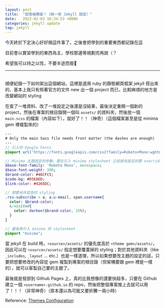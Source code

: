 ```yaml
---
layout: post
title:  "部落格開張！（與一些 Jekyll 設定）"
date:   2022-02-03 16:34:53 +0800
categories: jekyll update
tag: jekyll
---
```

今天終於下定決心好好搞這件事了，之後會把學到的重要東西都記錄在這

目前會以實習學到的東西為主，學校那邊等規劃完再說（？

希望我可以持之以恆，不要半途而廢🥲

---

<br>
順便紀錄一下如何架出這個網站，這裡是選用 ruby 的靜態網頁框架 jekyll 搭出來的，基本上我只有照著官方的文件 new 出一個 project 而已，比較麻煩的地方是改變網站的 styling

在查了一堆資料、改了一堆設定之後還是沒結果，最後決定重開一個新的 project，然後在專案的根目錄開一個叫 `assets/` 的資料夾，然後放一個 `main.scss` 的檔案（內容如下），就好了！！（神奇）（這個檔案甚至是從 minima gem 裡複製來的）

```sass
---
# Only the main Sass file needs front matter (the dashes are enough)
---
// 引入的 Google Fonts
@import url('https://fonts.googleapis.com/css2?family=Roboto+Mono:wght@300;400&display=swap');

// Minima 主題設定的參數，要在引入 minima stylesheet 之前就先設定好要 override 的參數
$base-font-family: 'Roboto Mono', monospace;
$base-font-weight: 300;
$brand-color: #46CFC5;
$code-bg: #D5E8ED;
$link-color: #4265DC;

// 想要另外宣告的 styling
.rss-subscribe > a, a.u-email, span.username{
  color: $brand-color;
  &:visited{
    color: darken($brand-color, 15%);
  }
}

// 最後再引入 minima 的 stylesheet
@import "minima";
```

當 jekyll 在 build 時，`<source>/assets/` 的優先度高於 `<theme gem>/assets/`，因此可以在 `<source>/assets/` 指定想要覆蓋掉的 styling；對於其他資料夾（like `_includes`, `_layout` ... etc.）也是一樣道理，所以如果想要改主題的設定的話，只要把想要修改的內容從 gem 複製到專案的根目錄（但架構要跟 gem 裡是一樣的），就可以客製自己要的主題了。

最後就是發部到 Github Pages 上，真的比我想像的還要快超多，只要在 Github 建立一個 `<username>.github.io` 的 repo，然後把整個專案推上去就可以用了！！！（非常神奇）（原本還以為可能又要折騰一兩小時）

Reference: [Themes Configuration](https://jekyllrb.com/docs/themes/)
